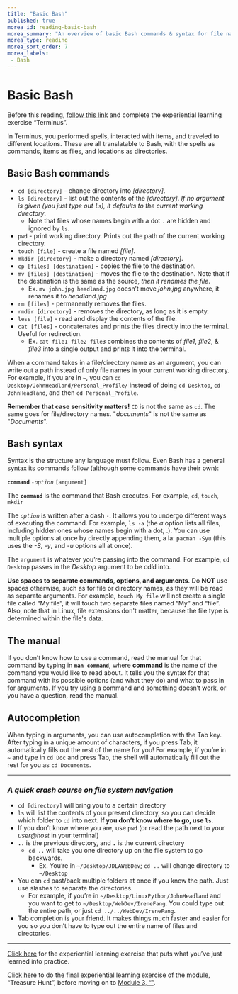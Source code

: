 ```yaml
---
title: "Basic Bash"
published: true
morea_id: reading-basic-bash
morea_summary: "An overview of basic Bash commands & syntax for file navigation & manipulation"
morea_type: reading
morea_sort_order: 7
morea_labels:
 - Bash
---
```


# Basic Bash

Before this reading, [follow this link](https://junior-devleague.github.io/JDLA-GNU-Linux-and-Python/morea/2_Intro_to_Command_Line/experience-terminus.html) and complete the experiential learning exercise “Terminus”.

In Terminus, you performed spells, interacted with items, and traveled to different locations. These are all translatable to Bash, with the spells as commands, items as files, and locations as directories.

## Basic Bash commands

- `cd [directory]` - change directory into *[directory]*.
- `ls [directory]` - list out the contents of the *[directory]*. *If no argument is given (you just type out `ls`), it defaults to the current working directory*.
  - Note that files whose names begin with a dot `.` are hidden and ignored by `ls`.
- `pwd` - print working directory. Prints out the path of the current working directory.
- `touch [file]` - create a file named *[file]*.
- `mkdir [directory]` - make a directory named *[directory]*.
- `cp [files] [destination]` - copies the file to the destination.
- `mv [files] [destination]` - moves the file to the destination. Note that if the destination is the same as the source, *then it renames the file*.
  - Ex. `mv john.jpg headland.jpg` doesn’t move *john.jpg* anywhere, it renames it to *headland.jpg*
- `rm [files]` - permanently removes the files.
- `rmdir [directory]` - removes the directory, as long as it is empty.
- `less [file]` - read and display the contents of the file.
- `cat [files]` - concatenates and prints the files directly into the terminal. Useful for redirection.
  - Ex. `cat file1 file2 file3` combines the contents of *file1*, *file2*, & *file3* into a single output and prints it into the terminal.

When a command takes in a file/directory name as an argument, you can write out a path instead of only file names in your current working directory. For example, if you are in `~`, you can `cd Desktop/JohnHeadland/Personal_Profile/` instead of doing `cd Desktop`, `cd JohnHeadland`, and then `cd Personal_Profile`.

**Remember that case sensitivity matters!** `CD` is not the same as `cd`. The same goes for file/directory names. "*documents*" is not the same as "*Documents*".

## Bash syntax

Syntax is the structure any language must follow. Even Bash has a general syntax its commands follow (although some commands have their own):

**`command`** *`-option`* `[argument]`

The **`command`** is the command that Bash executes. For example, `cd`, `touch`, `mkdir`

The *`option`* is written after a dash `-`. It allows you to undergo different ways of executing the command. For example, `ls -a` (the *a* option lists all files, including hidden ones whose names begin with a dot, .). You can use multiple options at once by directly appending them, a la: `pacman -Syu` (this uses the *-S*, *-y*, and *-u* options all at once).

The `argument` is whatever you’re passing into the command. For example, `cd Desktop` passes in the *Desktop* argument to be cd’d into.

**Use spaces to separate commands, options, and arguments**. Do **NOT** use spaces otherwise, such as for file or directory names, as they will be read as separate arguments. For example, `touch My file` will not create a single file called “My file”, it will touch two separate files named “My” and “file”. Also, note that in Linux, file extensions don't matter, because the file type is determined within the file's data.

## The manual

If you don’t know how to use a command, read the manual for that command by typing in **`man command`**, where **command** is the name of the command you would like to read about. It tells you the syntax for that command with its possible options (and what they do) and what to pass in for arguments. If you try using a command and something doesn’t work, or you have a question, read the manual.

## Autocompletion

When typing in arguments, you can use autocompletion with the Tab key. After typing in a unique amount of characters, if you press Tab, it automatically fills out the rest of the name for you! For example, if you’re in `~` and type in `cd Doc` and press Tab, the shell will automatically fill out the rest for you as `cd Documents`.

---

### *A quick crash course on file system navigation*

- `cd [directory]` will bring you to a certain directory
- `ls` will list the contents of your present directory, so you can decide which folder to `cd` into next. **If you don’t know where to go, use `ls`**.
- If you don’t know where you are, use `pwd` (or read the path next to your *user@host* in your terminal)
- **`..`** is the previous directory, and **`.`** is the current directory
  - `cd ..` will take you one directory up on the file system to go backwards.
      - Ex. You’re in `~/Desktop/JDLAWebDev`; `cd ..` will change directory to `~/Desktop`
- You can `cd` past/back multiple folders at once if you know the path. Just use slashes to separate the directories.
  - For example, if you’re in `~/Desktop/LinuxPython/JohnHeadland` and you want to get to `~/Desktop/WebDev/IreneFang`. You could type out the entire path, or just `cd ../../WebDev/IreneFang`.
- Tab completion is your friend. It makes things much faster and easier for you so you don’t have to type out the entire name of files and directories.

---

[Click here](https://junior-devleague.github.io/JDLA-GNU-Linux-and-Python/morea/2_Intro_to_Command_Line/experience-file-creation.html) for the experiential learning exercise that puts what you’ve just learned into practice.

[Click here](https://junior-devleague.github.io/JDLA-GNU-Linux-and-Python/morea/2_Intro_to_Command_Line/experience-treasure-hunt.html) to do the final experiential learning exercise of the module, “Treasure Hunt”, before moving on to [Module 3, “”](https://junior-devleague.github.io/JDLA-GNU-Linux-and-Python/modules//).

<br>
